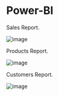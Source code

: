 # Power-BI
Sales Report.

![image](https://github.com/zquiroga/Power-BI/assets/118328051/9d14d04a-5a00-433e-8ace-24da1325cc38)

Products Report. 

![image](https://github.com/zquiroga/Power-BI/assets/118328051/4e71dc13-5b22-467e-ba6f-372508843a7b)

Customers Report.

![image](https://github.com/zquiroga/Power-BI/assets/118328051/86e30863-a2a7-4733-8512-4dce85c1eb0e)


